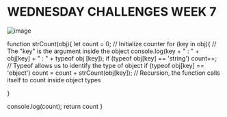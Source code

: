 # WEDNESDAY CHALLENGES WEEK 7

![image](https://user-images.githubusercontent.com/117783981/212240269-3ad110d9-ddc1-4949-bece-79eedbc1b7f4.png)


function strCount(obj){
  let count = 0; // Initialize counter
  for (key in obj){ // The "key" is the argument inside the object
     console.log(key + " : " + obj[key] + " : " + typeof obj [key]);
    if (typeof obj[key] == 'string') count++; // Typeof allows us to identify the type of object
    if (typeof obj[key] == 'object') count = count + strCount(obj[key]); // Recursion, the function calls itself to count inside object types
    
  }
  
  console.log(count);
  return count
}
